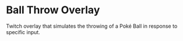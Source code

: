 # Ball Throw Overlay

Twitch overlay that simulates the throwing of a Poké Ball in response to specific input.